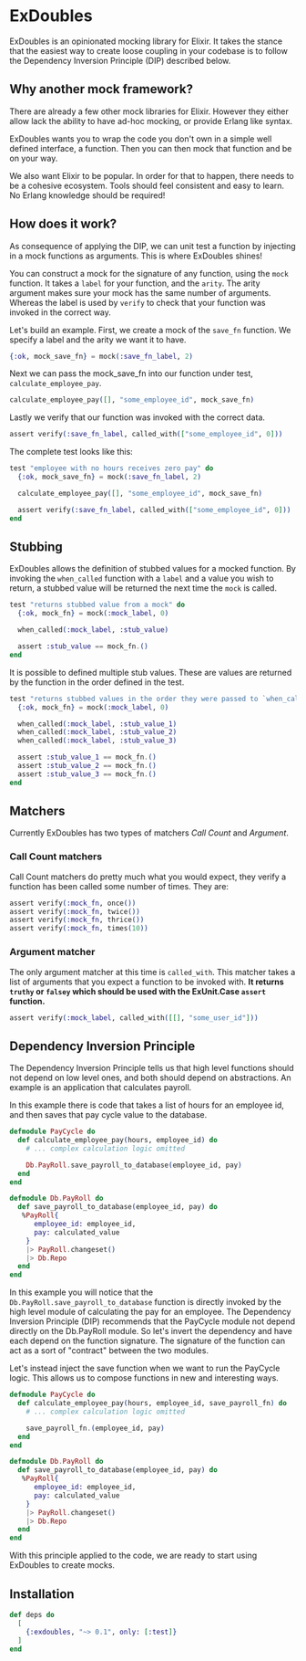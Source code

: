 # ExDoubles

ExDoubles is an opinionated mocking library for Elixir. It takes the stance that the easiest way to create loose coupling in your codebase is to follow the Dependency Inversion Principle (DIP) described below. 

## Why another mock framework?

There are already a few other mock libraries for Elixir. However they either allow lack the ability to have ad-hoc mocking, or provide Erlang like syntax. 

ExDoubles wants you to wrap the code you don't own in a simple well defined interface, a function. Then you can then mock that function and be on your way.

We also want Elixir to be popular. In order for that to happen, there needs to be a cohesive ecosystem. Tools should feel consistent and easy to learn. No Erlang knowledge should be required!

## How does it work?
As consequence of applying the DIP, we can unit test a function by injecting in a mock functions as arguments. This is where ExDoubles shines!

You can construct a mock for the signature of any function, using the `mock` function. It takes a `label` for your function, and the `arity`. The arity argument makes sure your mock has the same number of arguments. Whereas the label is used by `verify` to check that your function was invoked in the correct way.

Let's build an example. First, we create a mock of the `save_fn` function. We specify a label and the arity we want it to have.

```elixir
{:ok, mock_save_fn} = mock(:save_fn_label, 2)
```

Next we can pass the mock_save_fn into our function under test, `calculate_employee_pay`. 

```elixir
calculate_employee_pay([], "some_employee_id", mock_save_fn)
```

Lastly we verify that our function was invoked with the correct data. 

```elixir
assert verify(:save_fn_label, called_with(["some_employee_id", 0]))
```

The complete test looks like this: 

```elixir
test "employee with no hours receives zero pay" do
  {:ok, mock_save_fn} = mock(:save_fn_label, 2)

  calculate_employee_pay([], "some_employee_id", mock_save_fn)

  assert verify(:save_fn_label, called_with(["some_employee_id", 0]))
end
```

## Stubbing 

ExDoubles allows the definition of stubbed values for a mocked function. By invoking the `when_called` function with a `label` and a value you wish to return, a stubbed value will be returned the next time the `mock` is called.

```elixir
test "returns stubbed value from a mock" do
  {:ok, mock_fn} = mock(:mock_label, 0)

  when_called(:mock_label, :stub_value)

  assert :stub_value == mock_fn.()
end
```

It is possible to defined multiple stub values. These are values are returned by the function in the order defined in the test.

```elixir
test "returns stubbed values in the order they were passed to `when_called`" do
  {:ok, mock_fn} = mock(:mock_label, 0)

  when_called(:mock_label, :stub_value_1)
  when_called(:mock_label, :stub_value_2)
  when_called(:mock_label, :stub_value_3)

  assert :stub_value_1 == mock_fn.()
  assert :stub_value_2 == mock_fn.()
  assert :stub_value_3 == mock_fn.()
end
```

## Matchers

Currently ExDoubles has two types of matchers *Call Count* and *Argument*. 

### Call Count matchers

Call Count matchers do pretty much what you would expect, they verify a function has been called some number of times. They are:

```elixir
assert verify(:mock_fn, once())
assert verify(:mock_fn, twice())
assert verify(:mock_fn, thrice())
assert verify(:mock_fn, times(10))
```

### Argument matcher

The only argument matcher at this time is `called_with`. This matcher takes a list of arguments that you expect a function to be invoked with. **It returns `truthy` or `falsey` which should be used with the ExUnit.Case `assert` function.**

```elixir
assert verify(:mock_label, called_with([[], "some_user_id"]))
```

## Dependency Inversion Principle 
The Dependency Inversion Principle tells us that high level functions should not depend on low level ones, and both should depend on abstractions. An example is an application that calculates payroll.

In this example there is code that takes a list of hours for an employee id, and then saves that pay cycle value to the database.

```elixir
defmodule PayCycle do
  def calculate_employee_pay(hours, employee_id) do
    # ... complex calculation logic omitted 

    Db.PayRoll.save_payroll_to_database(employee_id, pay)
  end
end

defmodule Db.PayRoll do
  def save_payroll_to_database(employee_id, pay) do
   %PayRoll{
      employee_id: employee_id, 
      pay: calculated_value
    }
    |> PayRoll.changeset()
    |> Db.Repo
  end
end
```

In this example you will notice that the `Db.PayRoll.save_payroll_to_database` function is directly invoked by the high level module of calculating the pay for an employee. The Dependency Inversion Principle (DIP) recommends that the PayCycle module not depend directly on the Db.PayRoll module. So let's invert the dependency and have each depend on the function signature. The signature of the function can act as a sort of "contract" between the two modules.

Let's instead inject the save function when we want to run the PayCycle logic. This allows us to compose functions in new and interesting ways. 

```elixir
defmodule PayCycle do
  def calculate_employee_pay(hours, employee_id, save_payroll_fn) do
    # ... complex calculation logic omitted 

    save_payroll_fn.(employee_id, pay)
  end
end

defmodule Db.PayRoll do
  def save_payroll_to_database(employee_id, pay) do
   %PayRoll{
      employee_id: employee_id, 
      pay: calculated_value
    }
    |> PayRoll.changeset()
    |> Db.Repo
  end
end
```

With this principle applied to the code, we are ready to start using ExDoubles to create mocks.

## Installation

```elixir
def deps do
  [
    {:exdoubles, "~> 0.1", only: [:test]}
  ]
end
```
